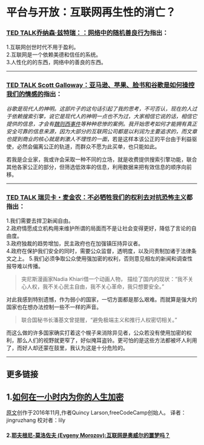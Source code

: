 # 平台与开放：互联网再生性的消亡？  

### [TED TALK乔纳森·兹特瑞：：网络中的随机善良行为](https://www.ted.com/talks/jonathan_zittrain_the_web_is_a_random_act_of_kindness?language=zh-cn)指出：  
1.互联网创世时代不用于盈利。    
2.互联网是一个依赖美德和信任的系统。    
3.人性化的的东西，网络中的善良的东西。  
 

******
### [TED TALK  Scott Galloway：亚马逊、苹果、脸书和谷歌是如何操控我们的情感的](https://www.ted.com/talks/scott_galloway_how_amazon_apple_facebook_and_google_manipulate_our_emotions??&language=zh-cn)指出：  
*谷歌是现代人的神明。*这部片子的这句话引起了我的思考，不可否认，现在的人过于依赖搜索引擎，说它是现代人的神明一点也不为过，大家相信它说的话，相信它提供的信息，才会有[魏则西事件](http://wemedia.ifeng.com/40288098/wemedia.shtml)等种种悲惨的案例。我开始思考如何才能拥有真正安全可靠的信息来源，因为大部分的互联网公司都是以利润为主要追求的，而文章也提到*商业的核心就是刺激人不理性的一面*，若是这样本该公正的平台由于利益驱使，必然会偏离公正的轨道，而群众不愿为此买单，也只能如此。  
  
若我是企业家，我或许会采取一种不同的立场，就是收费提供搜索引擎功能，联合其他各家公正的部分，但筛选低效率的信息，利用数据来把有效信息的顺序向前移。

******
### [TED TALK 瑞贝卡・麦金农：不必牺牲我们的权利去对抗恐怖主义](https://www.ted.com/talks/rebecca_mackinnon_we_can_fight_terror_without_sacrificing_our_rights?language=zh-cn)都指出： 
1.我们需要去捍卫新闻自由。   
2.政府情愿成立机构用来维护所谓的局面而不是让社会变得更好，降低了言论的自由度。  
3.政府独裁的趋势增加，民主政府也在加强镇压持异议者。  
4.政府在保护我们安全的同时，需要公众监督，透明度，以及问责制加诸于法律条文之上。
5.我们必须争取公众使用强加密的权利，否则意见相左的新闻和调查性报导难以传播。


> 突尼斯漫画家Nadia Khiari借一个动画人物，
描绘了国内的现状：“我不关心人权，我不关心民主自由，我不关心革命，我只想要安全。”   
 
对此我感到特别遗憾，作为弱小的国家，一切方面都是那么艰难。而就算是强大的国家也在想办法控制一些不一样的声音。

> 联合国秘书长潘基文曾提醒，“避免极端主义和推行人权密切相关。”  

而这么做的许多国家确实打着这个幌子来消除异见者，公众若没有使用加密的权利，那么人们的视野就更窄了，好似掩耳盗铃。更可怕的是这些方法都被坏人利用了，而好人却还蒙在鼓里，我认为这是十分危险的。
  


******

## 更多链接  
## 1.[如何在一小时内为你的人生加密](https://mp.weixin.qq.com/s/LRf-SHK4vH-TVYbX7_31Gg) 
[原文](https://medium.freecodecamp.org/tor-signal-and-beyond-a-law-abiding-citizens-guide-to-privacy-1a593f2104c3)创作于2016年11月,作者Quincy Larson,freeCodeCamp创始人。  译者：jingruzhang   校对者：lily  
#### 2.[耶夫根尼-莫洛佐夫 (Evgeny Morozov):互联网是奥威尔的噩梦吗？](https://www.ted.com/talks/evgeny_morozov_is_the_internet_what_orwell_feared?&language=zh-cn)
 
